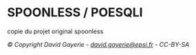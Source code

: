 # SPOONLESS / POESQLI

copie du projet original spoonless

*© Copyright David Gayerie - david.gayerie@epsi.fr - CC-BY-SA*